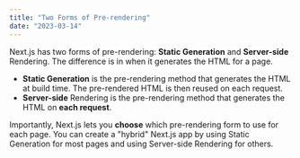 ```yaml
---
title: "Two Forms of Pre-rendering"
date: "2023-03-14"
---
```


Next.js has two forms of pre-rendering: **Static Generation** and **Server-side** Rendering. The difference is in when it generates the HTML for a page.

-  **Static Generation** is the pre-rendering method that generates the HTML at build time. The pre-rendered HTML is then reused on each request.
-  **Server-side** Rendering is the pre-rendering method that generates the HTML on **each request**.

Importantly, Next.js lets you **choose** which pre-rendering form to use for each page. You can create a "hybrid" Next.js app by using Static Generation for most pages and using Server-side Rendering for others.
